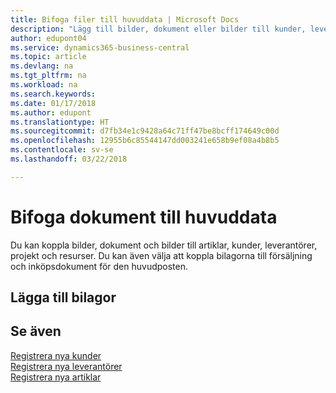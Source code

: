 ```yaml
---
title: Bifoga filer till huvuddata | Microsoft Docs
description: "Lägg till bilder, dokument eller bilder till kunder, leverantörer och andra huvudposter och koppla dem även till fakturor."
author: edupont04
ms.service: dynamics365-business-central
ms.topic: article
ms.devlang: na
ms.tgt_pltfrm: na
ms.workload: na
ms.search.keywords: 
ms.date: 01/17/2018
ms.author: edupont
ms.translationtype: HT
ms.sourcegitcommit: d7fb34e1c9428a64c71ff47be8bcff174649c00d
ms.openlocfilehash: 12955b6c85544147dd003241e658b9ef08a4b8b5
ms.contentlocale: sv-se
ms.lasthandoff: 03/22/2018

---
```

# <a name="attaching-documents-to-master-data"></a>Bifoga dokument till huvuddata
Du kan koppla bilder, dokument och bilder till artiklar, kunder, leverantörer, projekt och resurser. Du kan även välja att koppla bilagorna till försäljning och inköpsdokument för den huvudposten.  

## <a name="adding-attachments"></a>Lägga till bilagor


## <a name="see-also"></a>Se även
[Registrera nya kunder](sales-how-register-new-customers.md)  
[Registrera nya leverantörer](purchasing-how-register-new-vendors.md)  
[Registrera nya artiklar](inventory-how-register-new-items.md)  

